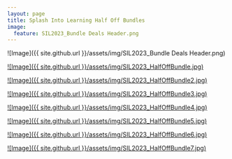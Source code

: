 ```yaml
---
layout: page
title: Splash Into Learning Half Off Bundles
image:
  feature: SIL2023_Bundle Deals Header.png
---
```

![Image]({{ site.github.url }}/assets/img/SIL2023_Bundle Deals Header.png)

[![Image]({{ site.github.url }}/assets/img/SIL2023_HalfOffBundle.jpg)](https://www.teacherspayteachers.com/Product/Seasonal-Toddler-Activities-Lesson-Plans-Preschool-Curriculum-7642528?utm_source=PB%20Collab%20SIL&utm_campaign=Seasonal%20Toddler%20Bundle)

[![Image]({{ site.github.url }}/assets/img/SIL2023_HalfOffBundle2.jpg)](https://www.teacherspayteachers.com/Product/Playdough-Mats-Fine-Motor-Activities-Play-Dough-Centers-for-the-Whole-Year-6757220)

[![Image]({{ site.github.url }}/assets/img/SIL2023_HalfOffBundle3.jpg)](https://www.teacherspayteachers.com/Product/Read-Aloud-Book-Companion-Activities-BUNDLE-Math-Literacy-Activities-7167815)

[![Image]({{ site.github.url }}/assets/img/SIL2023_HalfOffBundle4.jpg)](https://www.teacherspayteachers.com/Product/Pre-K-Phonemic-Awareness-Daily-Warm-Up-Lessons-Bundle-Science-of-Reading-8633485)

[![Image]({{ site.github.url }}/assets/img/SIL2023_HalfOffBundle5.jpg)](https://www.teacherspayteachers.com/Product/Preschool-Basic-Skills-Task-Boxes-Worksheets-Activities-GROWING-BUNDLE-7670156)

[![Image]({{ site.github.url }}/assets/img/SIL2023_HalfOffBundle6.jpg)](https://www.teacherspayteachers.com/Product/Preschool-Worksheet-Packets-BUNDLE-4224735?utm_source=SPLASH%20INTO%20PRESCHOOL&utm_campaign=Preschool%20Worksheets%20Bundle)

[![Image]({{ site.github.url }}/assets/img/SIL2023_HalfOffBundle7.jpg)](https://www.teacherspayteachers.com/Product/Alphabet-handwriting-Letter-formation-practice-Pre-k-and-Kindergarten-5358316)